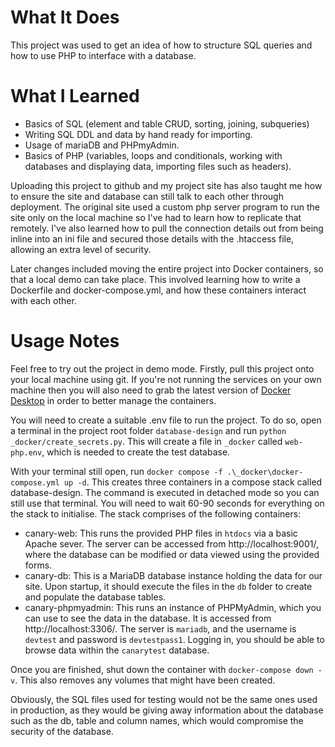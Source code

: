 # What It Does #
This project was used to get an idea of how to structure SQL queries and how to use PHP to interface with a database. 

# What I Learned #
* Basics of SQL (element and table CRUD, sorting, joining, subqueries)
* Writing SQL DDL and data by hand ready for importing.
* Usage of mariaDB and PHPmyAdmin.
* Basics of PHP (variables, loops and conditionals, working with databases and displaying data, importing  files such as headers).

Uploading this project to github and my project site has also taught me how to ensure the site and database can still talk to each other through deployment. The original site used a custom php server program to run the site only on the local machine so I've had to learn how to replicate that remotely. I've also learned how to pull the connection details out from being inline into an ini file and secured those details with the .htaccess file, allowing an extra level of security.

Later changes included moving the entire project into Docker containers, so that a local demo can take place. This involved learning how to write a Dockerfile and docker-compose.yml, and how these containers interact with each other.

# Usage Notes #
Feel free to try out the project in demo mode.
Firstly, pull this project onto your local machine using git. If you're not running the services on your own machine then you will also need to grab the latest version of [Docker Desktop](https://www.docker.com/products/docker-desktop/) in order to better manage the containers.

You will need to create a suitable .env file to run the project. To do so, open a terminal in the project root folder `database-design` and run `python _docker/create_secrets.py`. This will create a file in `_docker` called `web-php.env`, which is needed to create the test database.

With your terminal still open, run `docker compose -f .\_docker\docker-compose.yml up -d`.
This creates three containers in a compose stack called database-design. The command is executed in detached mode so you can still use that terminal. You will need to wait 60-90 seconds for everything on the stack to initialise. The stack comprises of the following containers:
- canary-web: This runs the provided PHP files in `htdocs` via a basic Apache sever. The server can be accessed from http://localhost:9001/, where the database can be modified or data viewed using the provided forms.
- canary-db: This is a MariaDB database instance holding the data for our site. Upon startup, it should execute the files in the `db` folder to create and populate the database tables. 
- canary-phpmyadmin: This runs an instance of PHPMyAdmin, which you can use to see the data in the database. It is accessed from http://localhost:3306/. The server is `mariadb`, and the username is `devtest` and password is `devtestpass1`. Logging in, you should be able to browse data within the `canarytest` database.

Once you are finished, shut down the container with `docker-compose down -v`. This also removes any volumes that might have been created.

Obviously, the SQL files used for testing would not be the same ones used in production, as they would be giving away information about the database such as the db, table and column names, which would compromise the security of the database.